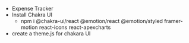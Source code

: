 - Expense Tracker
- Install Chakra UI
  - npm i @chakra-ui/react @emotion/react @emotion/styled framer-motion react-icons react-apexcharts
- create a theme.js for chakara UI
